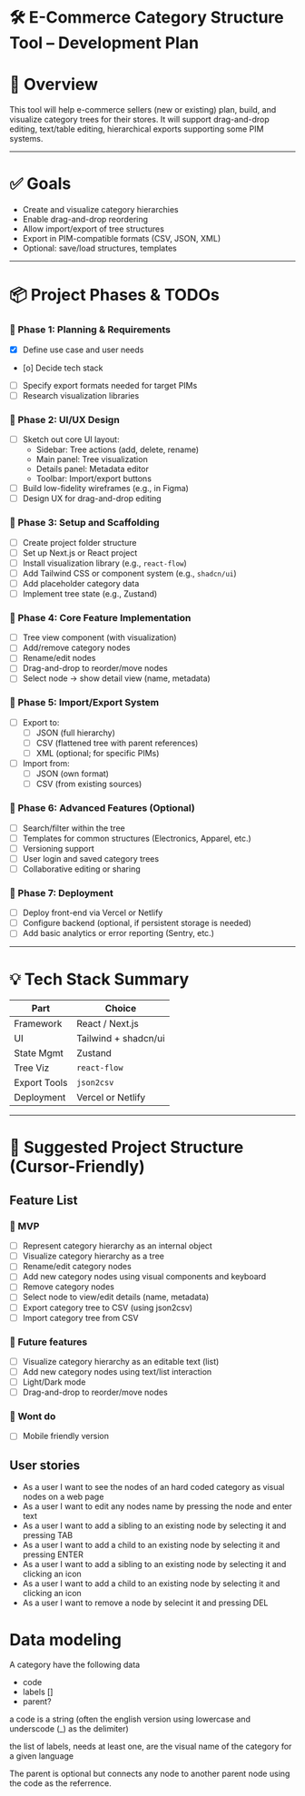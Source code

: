 # 🛠 E-Commerce Category Structure Tool – Development Plan

# 🧭 Overview

This tool will help e-commerce sellers (new or existing) plan, build, and visualize category trees for their stores. It will support drag-and-drop editing, text/table editing, hierarchical exports supporting some PIM systems.

---

# ✅ Goals

- Create and visualize category hierarchies
- Enable drag-and-drop reordering
- Allow import/export of tree structures
- Export in PIM-compatible formats (CSV, JSON, XML)
- Optional: save/load structures, templates

---

# 📦 Project Phases & TODOs

### 🔹 Phase 1: Planning & Requirements

- [x] Define use case and user needs
- [o] Decide tech stack
- [ ] Specify export formats needed for target PIMs
- [ ] Research visualization libraries

### 🔹 Phase 2: UI/UX Design

- [ ] Sketch out core UI layout:
  - Sidebar: Tree actions (add, delete, rename)
  - Main panel: Tree visualization
  - Details panel: Metadata editor
  - Toolbar: Import/export buttons
- [ ] Build low-fidelity wireframes (e.g., in Figma)
- [ ] Design UX for drag-and-drop editing

### 🔹 Phase 3: Setup and Scaffolding

- [ ] Create project folder structure
- [ ] Set up Next.js or React project
- [ ] Install visualization library (e.g., `react-flow`)
- [ ] Add Tailwind CSS or component system (e.g., `shadcn/ui`)
- [ ] Add placeholder category data
- [ ] Implement tree state (e.g., Zustand)

### 🔹 Phase 4: Core Feature Implementation

- [ ] Tree view component (with visualization)
- [ ] Add/remove category nodes
- [ ] Rename/edit nodes
- [ ] Drag-and-drop to reorder/move nodes
- [ ] Select node → show detail view (name, metadata)

### 🔹 Phase 5: Import/Export System

- [ ] Export to:
  - [ ] JSON (full hierarchy)
  - [ ] CSV (flattened tree with parent references)
  - [ ] XML (optional; for specific PIMs)
- [ ] Import from:
  - [ ] JSON (own format)
  - [ ] CSV (from existing sources)

### 🔹 Phase 6: Advanced Features (Optional)

- [ ] Search/filter within the tree
- [ ] Templates for common structures (Electronics, Apparel, etc.)
- [ ] Versioning support
- [ ] User login and saved category trees
- [ ] Collaborative editing or sharing

### 🔹 Phase 7: Deployment

- [ ] Deploy front-end via Vercel or Netlify
- [ ] Configure backend (optional, if persistent storage is needed)
- [ ] Add basic analytics or error reporting (Sentry, etc.)

---

# 💡 Tech Stack Summary

| Part         | Choice                |
|--------------|-----------------------|
| Framework    | React / Next.js       |
| UI           | Tailwind + shadcn/ui  |
| State Mgmt   | Zustand               |
| Tree Viz     | `react-flow`          |
| Export Tools | `json2csv`            |
| Deployment   | Vercel or Netlify     |

---

# 📁 Suggested Project Structure (Cursor-Friendly)

## Feature List

### 🚀 MVP

- [ ] Represent category hierarchy as an internal object
- [ ] Visualize category hierarchy as a tree
- [ ] Rename/edit category nodes
- [ ] Add new category nodes using visual components and keyboard
- [ ] Remove category nodes
- [ ] Select node to view/edit details (name, metadata)
- [ ] Export category tree to CSV (using json2csv)
- [ ] Import category tree from CSV

### 🔮 Future features

- [ ] Visualize category hierarchy as an editable text (list)
- [ ] Add new category nodes using text/list interaction
- [ ] Light/Dark mode
- [ ] Drag-and-drop to reorder/move nodes

### 🙅 Wont do
- [ ] Mobile friendly version

## User stories
- As a user I want to see the nodes of an hard coded category as visual nodes on a web page
- As a user I want to edit any nodes name by pressing the node and enter text
- As a user I want to add a sibling to an existing node by selecting it and pressing TAB
- As a user I want to add a child to an existing node by selecting it and pressing ENTER
- As a user I want to add a sibling to an existing node by selecting it and clicking an icon
- As a user I want to add a child to an existing node by selecting it and clicking an icon
- As a user I want to remove a node by selecint it and pressing DEL


# Data modeling

A category have the following data
- code
- labels []
- parent?

a code is a string (often the english version using lowercase and underscode (_) as the delimiter)

the list of labels, needs at least one, are the visual name of the category for a given language

The parent is optional but connects any node to another parent node using the code as the referrence.
